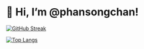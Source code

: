 <h1>
  👋 Hi, I’m @phansongchan!
</h1>

[![GitHub Streak](https://streak-stats.demolab.com/?user=phansongchan)](https://git.io/streak-stats)

[![Top Langs](https://github-readme-stats.vercel.app/api/top-langs/?username=phansongchan)](https://github.com/anuraghazra/github-readme-stats)
